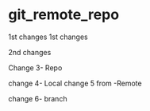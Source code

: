 # git_remote_repo
1st changes 
1st changes

2nd changes

Change 3- Repo

change 4- Local
change 5 from -Remote

change 6- branch
